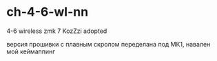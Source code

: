 # ch-4-6-wl-nn

4-6 wireless zmk
7
KozZzi adopted

версия прошивки с плавным скролом 
переделана под МК1, навален мой кеймаппинг
